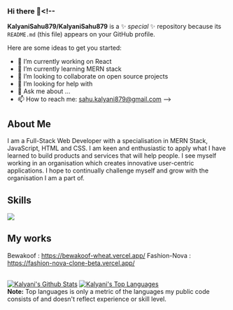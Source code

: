 ### Hi there 👋<!--
**KalyaniSahu879/KalyaniSahu879** is a ✨ _special_ ✨ repository because its `README.md` (this file) appears on your GitHub profile.

Here are some ideas to get you started:

- 🔭 I’m currently working on React 
- 🌱 I’m currently learning MERN stack  
- 👯 I’m looking to collaborate on open source projects
- 🤔 I’m looking for help with 
- 💬 Ask me about ...
- 📫 How to reach me: sahu.kalyani879@gmail.com 
-->

## About Me
I am a Full-Stack Web Developer with a specialisation in MERN Stack, JavaScript, HTML and CSS. I am keen and enthusiastic to apply what I have learned to build products and services that will help people. I see myself working in an organisation which creates innovative user-centric applications. I hope to continually challenge myself and grow with the organisation I am a part of.

## Skills
<span>
  <img src="https://cdn-icons-png.flaticon.com/512/888/888859.png" />
 </span>
    
     

## My works
Bewakoof : https://bewakoof-wheat.vercel.app/
Fashion-Nova : https://fashion-nova-clone-beta.vercel.app/

<br/>
    <a href="https://github.com/KalyaniSahu879/github-readme-stats"><img alt="Kalyani's Github Stats" src="https://github-readme-stats.vercel.app/api?username=Pulkit0111&show_icons=true&count_private=true&theme=react&hide_border=true&bg_color=0D1117" /></a>
  <a href="https://github.com/KalyaniSahu879/github-readme-stats"><img alt="Kalyani's Top Languages" src="https://github-readme-stats.vercel.app/api/top-langs/?username=KalyaniSahu879&langs_count=8&count_private=true&layout=compact&theme=react&hide_border=true&bg_color=0D1117" /></a>
  <br/>
  <b>Note:</b> Top languages is only a metric of the languages my public code consists of and doesn't reflect experience or skill level.
